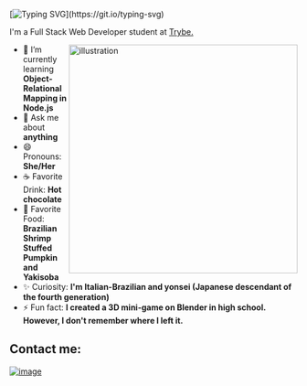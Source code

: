 <!--## Hi there 👋, I'm Camila. Nice to meet you. 
I'm a Full Stack Web Developer student at [Trybe](https://www.betrybe.com/).
-->
[![Typing SVG](https://readme-typing-svg.demolab.com/?lines=Hi+there+👋,+I'm+Camila.;Nice+to+meet+you!)](https://git.io/typing-svg)
<p align="left">I'm a Full Stack Web Developer student at <a href="https://www.betrybe.com/" target="blank">Trybe.</a></p>

<!--
**Camila-Falaschi/Camila-Falaschi** is a ✨ _special_ ✨ repository because its `README.md` (this file) appears on your GitHub profile.
-->
<img align="right" top="10" width="400" alt="illustration" src="https://user-images.githubusercontent.com/102390423/197322962-fd5e9071-ef4e-4c1b-bc3b-b73a372f97b5.png">

- 🌱 I’m currently learning **Object-Relational Mapping in Node.js**
- 💬 Ask me about **anything**
- 😄 Pronouns: **She/Her**
- ☕ Favorite Drink: **Hot chocolate**
- 🍲 Favorite Food: **Brazilian Shrimp Stuffed Pumpkin and Yakisoba**
- ✨ Curiosity: **I'm Italian-Brazilian and yonsei (Japanese descendant of the fourth generation)**
- ⚡ Fun fact: **I created a 3D mini-game on Blender in high school. However, I don't remember where I left it.**

## Contact me:
[![image](https://img.shields.io/badge/LinkedIn-0077B5?style=for-the-badge&logo=linkedin&logoColor=white)](https://www.linkedin.com/in/camila-falaschi/)

